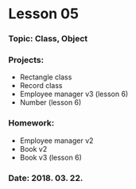 # Lesson 05

### Topic: Class, Object

### Projects:
- Rectangle class
- Record class
- Employee manager v3 (lesson 6)
- Number (lesson 6)

### Homework:
- Employee manager v2
- Book v2
- Book v3 (lesson 6)

### Date: 2018. 03. 22.